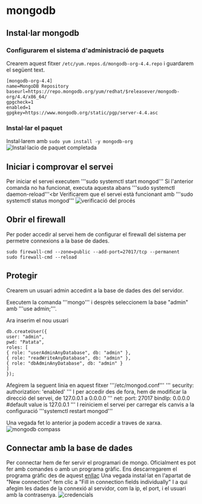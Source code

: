 # mongodb
## Instal·lar mongodb
### Configurarem el sistema d'administració de paquets
Crearem aquest fitxer ```/etc/yum.repos.d/mongodb-org-4.4.repo``` i guardarem el següent text.
```
[mongodb-org-4.4]
name=MongoDB Repository
baseurl=https://repo.mongodb.org/yum/redhat/$releasever/mongodb-org/4.4/x86_64/
gpgcheck=1
enabled=1
gpgkey=https://www.mongodb.org/static/pgp/server-4.4.asc
```
### Instal·lar el paquet
Instal·larem amb ```sudo yum install -y mongodb-org```<br>
![Instal·lacio de paquet completada](https://i.imgur.com/4fBkd9m.png)

## Iniciar i comprovar el servei
Per iniciar el servei executem '''sudo systemctl start mongod'''
Si l'anterior comanda no ha funcionat, executa aquesta abans '''sudo systemctl daemon-reload'''<br
Verificarem que el servei està funcionant amb '''sudo systemctl status mongod'''
![verificació del procés](https://i.imgur.com/xQtsehW.png)

## Obrir el firewall
Per poder accedir al servei hem de configurar el firewall del sistema per permetre connexions a la base de dades.
```
sudo firewall-cmd --zone=public --add-port=27017/tcp --permanent
sudo firewall-cmd --reload
```
## Protegir
Crearem un usuari admin accedint a la base de dades des del servidor.

Executem la comanda '''mongo''' i desprès seleccionem la base "admin" amb '''use admin;'''.

Ara inserim el nou usuari
```
db.createUser({
user: "admin",
pwd: "Patata",
roles: [
{ role: "userAdminAnyDatabase", db: "admin" },
{ role: "readWriteAnyDatabase", db: "admin" },
{ role: "dbAdminAnyDatabase", db: "admin" }
]
});
```
Afegirem la seguent linia en aquest fitxer '''/etc/mongod.conf'''
'''
security:
authorization: 'enabled'
'''
I per accedir des de fora, hem de modificar la direcció del servei, de 127.0.0.1 a 0.0.0.0
'''
net:
port: 27017
bindIp: 0.0.0.0 #default value is 127.0.0.1
'''
I reiniciem el servei per carregar els canvis a la configuració
'''systemctl restart mongod'''

Una vegada fet lo anterior ja podem accedir a traves de xarxa.
![mongodb compass](https://i.imgur.com/QO0oGrF.png)

## Connectar amb la base de dades
Per connectar hem de fer servir el programari de mongo. Oficialment es pot fer amb comandes o amb un programa gràfic.
Ens descarregarem el programa gràfic des de aquest [enllaç](https://www.mongodb.com/try/download/compass)
Una vegada instal·lat en l'apartat de "New connection" fem clic a "Fill in connection fields individually"
I a qui afegim les dades de la connexió al servidor, com la ip, el port, i el usuari amb la contrasenya.
![credencials](https://i.imgur.com/gKOjuHb.png)
